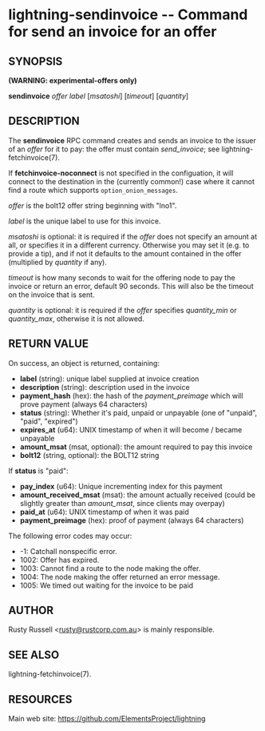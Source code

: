 lightning-sendinvoice -- Command for send an invoice for an offer
=================================================================

SYNOPSIS
--------

**(WARNING: experimental-offers only)**

**sendinvoice** *offer* *label* [*msatoshi*] [*timeout*] [*quantity*]

DESCRIPTION
-----------

The **sendinvoice** RPC command creates and sends an invoice to the
issuer of an *offer* for it to pay: the offer must contain
*send_invoice*; see lightning-fetchinvoice(7).

If **fetchinvoice-noconnect** is not specified in the configuation, it
will connect to the destination in the (currently common!) case where it
cannot find a route which supports `option_onion_messages`.

*offer* is the bolt12 offer string beginning with "lno1".

*label* is the unique label to use for this invoice.

*msatoshi* is optional: it is required if the *offer* does not specify
an amount at all, or specifies it in a different currency.  Otherwise
you may set it (e.g. to provide a tip), and if not it defaults to the
amount contained in the offer (multiplied by *quantity* if any).

*timeout* is how many seconds to wait for the offering node to pay the
invoice or return an error, default 90 seconds.  This will also be the
timeout on the invoice that is sent.

*quantity* is optional: it is required if the *offer* specifies
*quantity_min* or *quantity_max*, otherwise it is not allowed.

RETURN VALUE
------------

[comment]: # (GENERATE-FROM-SCHEMA-START)
On success, an object is returned, containing:

- **label** (string): unique label supplied at invoice creation
- **description** (string): description used in the invoice
- **payment_hash** (hex): the hash of the *payment_preimage* which will prove payment (always 64 characters)
- **status** (string): Whether it's paid, unpaid or unpayable (one of "unpaid", "paid", "expired")
- **expires_at** (u64): UNIX timestamp of when it will become / became unpayable
- **amount_msat** (msat, optional): the amount required to pay this invoice
- **bolt12** (string, optional): the BOLT12 string

If **status** is "paid":

  - **pay_index** (u64): Unique incrementing index for this payment
  - **amount_received_msat** (msat): the amount actually received (could be slightly greater than *amount_msat*, since clients may overpay)
  - **paid_at** (u64): UNIX timestamp of when it was paid
  - **payment_preimage** (hex): proof of payment (always 64 characters)

[comment]: # (GENERATE-FROM-SCHEMA-END)

The following error codes may occur:
- -1: Catchall nonspecific error.
- 1002: Offer has expired.
- 1003: Cannot find a route to the node making the offer.
- 1004: The node making the offer returned an error message.
- 1005: We timed out waiting for the invoice to be paid

AUTHOR
------

Rusty Russell <<rusty@rustcorp.com.au>> is mainly responsible.

SEE ALSO
--------

lightning-fetchinvoice(7).

RESOURCES
---------

Main web site: <https://github.com/ElementsProject/lightning>

[comment]: # ( SHA256STAMP:2eb62b2da6067b6d6b2f5585d521600b722a45d7a6c74da882891fd5aa00bc77)
